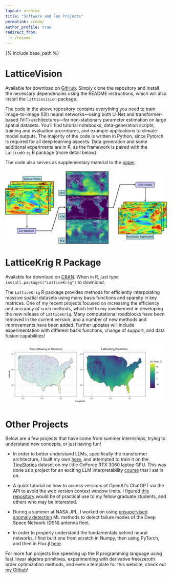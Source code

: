 ```yaml
---
layout: archive
title: "Software and Fun Projects"
permalink: /code/
author_profile: true
redirect_from:
  - /resume
---
```


{% include base_path %}

LatticeVision
======

Available for download on <a href="https://github.com/antonyxsik/LatticeVision" target="_blank">GitHub</a>. Simply clone the repository and install the necessary dependencies using the README instructions, which will also install the `latticevision` package. 

The code in the above repository contains everything you need to train image-to-image (I2I) neural networks—using both U-Net and transformer-based (ViT) architectures—for non-stationary parameter estimation on large spatial datasets. You’ll find tutorial notebooks, data-generation scripts, training and evaluation procedures, and example applications to climate-model outputs. The majority of the code is written in Python, since Pytorch is required for all deep learning aspects. Data generation and some additional experiments are in R, as the framework is paired with the `LatticeKrig` R package (more detail below). 

The code also serves as supplementary material to the <a href="https://arxiv.org/abs/2505.09803" target="_blank">paper</a>. 

<p align="center" style="margin: 20px 0;">
  <img src='/images/flowchart_v5.png' width='780'><br/>
</p>


LatticeKrig R Package
======

Available for download on <a href="https://cran.r-project.org/web/packages/LatticeKrig/" target="_blank">CRAN</a>. When in R, just type `install.packages("LatticeKrig")` to download.

The `LatticeKrig` R package provides methods for efficiently interpolating massive spatial datasets using many basis functions and sparsity in key matrices. One of my recent projects focused on increasing the efficiency and accuracy of such methods, which led to my involvement in developing the new release of `LatticeKrig`. Many computational roadblocks have been removed in the current version, and a number of new methods and improvements have been added. Further updates will include experimentation with different basis functions, change of support, and data fusion capabilities!

<p align="center" style="margin: 20px 0;">
  <img src='/images/air_temp_LK.png' width='780'><br/>
</p>


Other Projects
======
Below are a few projects that have come from summer internships, trying to understand new concepts, or just having fun! 

- In order to better understand LLMs, specifically the transformer architecture, I built my own <a href="https://github.com/antonyxsik/ittybittyGPT" target="_blank">here</a>, and attempted to train it on the <a href="https://huggingface.co/datasets/roneneldan/TinyStories" target="_blank">TinyStories</a> dataset on my little GeForce RTX 3060 laptop GPU. This was done as a project for an exciting LLM interpretability <a href="https://github.com/mines-opt-ml/decoding-gpt" target="_blank">course</a> that I sat in on. 

- A quick tutorial on how to access versions of OpenAI's ChatGPT via the API to avoid the web version context window limits. I figured <a href="https://github.com/antonyxsik/GPT-API-Access-Tutorial" target="_blank">this repository</a> would be of practical use to my fellow graduate students, and others who may be interested. 

- During a summer at NASA JPL, I worked on using <a href="https://github.com/antonyxsik/Unsupervised_Anomaly_Detect" target="_blank">unsupervised anomaly detection</a> ML methods to detect failure modes of the Deep Space Network (DSN) antenna fleet. 

- In order to properly understand the fundamentals behind neural networks, I first built one from scratch in Numpy, then using PyTorch, and then in Flux.jl <a href="https://github.com/antonyxsik/NeuralNetExperiments" target="_blank">here</a>. 

For more fun projects like speeding up the R programming language using fast linear algebra primitives, experimenting with derivative free/zeroth order optimization methods, and even a template for this website, check out <a href="https://github.com/antonyxsik" target="_blank">my Github</a>! 
